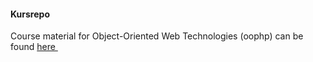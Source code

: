 #### Kursrepo

Course material for Object-Oriented Web Technologies (oophp) can be found 
[here&nbsp;<i class="fab fa-github fa-lg"></i>](https://github.com/dbwebb-se/oophp)
